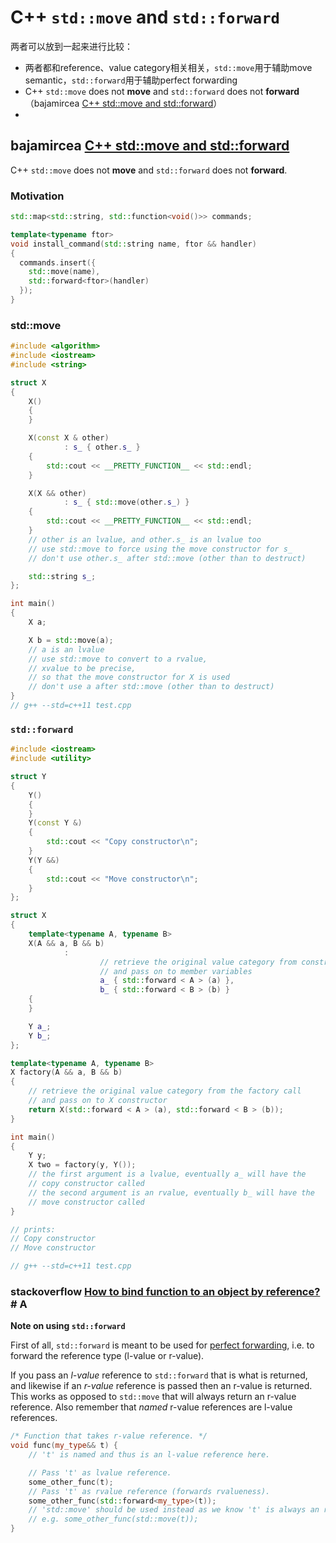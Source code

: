 # C++ `std::move` and `std::forward`

两者可以放到一起来进行比较：

- 两者都和reference、value category相关相关，`std::move`用于辅助move semantic，`std::forward`用于辅助perfect forwarding
- C++ `std::move` does not **move** and `std::forward` does not **forward**（bajamircea [C++ std::move and std::forward](http://bajamircea.github.io/coding/cpp/2016/04/07/move-forward.html)）
- 

## bajamircea [C++ std::move and std::forward](http://bajamircea.github.io/coding/cpp/2016/04/07/move-forward.html)

C++ `std::move` does not **move** and `std::forward` does not **forward**. 



### Motivation

```c++
std::map<std::string, std::function<void()>> commands;

template<typename ftor>
void install_command(std::string name, ftor && handler)
{
  commands.insert({
    std::move(name),
    std::forward<ftor>(handler)
  });
}
```



### std::move

```c++
#include <algorithm>
#include <iostream>
#include <string>

struct X
{
	X()
	{
	}

	X(const X & other)
			: s_ { other.s_ }
	{
		std::cout << __PRETTY_FUNCTION__ << std::endl;
	}

	X(X && other)
			: s_ { std::move(other.s_) }
	{
		std::cout << __PRETTY_FUNCTION__ << std::endl;
	}
	// other is an lvalue, and other.s_ is an lvalue too
	// use std::move to force using the move constructor for s_
	// don't use other.s_ after std::move (other than to destruct)

	std::string s_;
};

int main()
{
	X a;

	X b = std::move(a);
	// a is an lvalue
	// use std::move to convert to a rvalue,
	// xvalue to be precise,
	// so that the move constructor for X is used
	// don't use a after std::move (other than to destruct)
}
// g++ --std=c++11 test.cpp
```



### `std::forward`



```c++
#include <iostream>
#include <utility>

struct Y
{
	Y()
	{
	}
	Y(const Y &)
	{
		std::cout << "Copy constructor\n";
	}
	Y(Y &&)
	{
		std::cout << "Move constructor\n";
	}
};

struct X
{
	template<typename A, typename B>
	X(A && a, B && b)
			:
					// retrieve the original value category from constructor call
					// and pass on to member variables
					a_ { std::forward < A > (a) },
					b_ { std::forward < B > (b) }
	{
	}

	Y a_;
	Y b_;
};

template<typename A, typename B>
X factory(A && a, B && b)
{
	// retrieve the original value category from the factory call
	// and pass on to X constructor
	return X(std::forward < A > (a), std::forward < B > (b));
}

int main()
{
	Y y;
	X two = factory(y, Y());
	// the first argument is a lvalue, eventually a_ will have the
	// copy constructor called
	// the second argument is an rvalue, eventually b_ will have the
	// move constructor called
}

// prints:
// Copy constructor
// Move constructor

// g++ --std=c++11 test.cpp
```





### stackoverflow [How to bind function to an object by reference?](https://stackoverflow.com/questions/26187192/how-to-bind-function-to-an-object-by-reference) # A

**Note on using `std::forward`**

First of all, `std::forward` is meant to be used for [perfect forwarding](https://stackoverflow.com/q/3582001/873025), i.e. to forward the reference type (l-value or r-value).

If you pass an *l-value* reference to `std::forward` that is what is returned, and likewise if an *r-value* reference is passed then an r-value is returned. This works as opposed to `std::move` that will always return an r-value reference. Also remember that *named* r-value references are l-value references.

```c++
/* Function that takes r-value reference. */
void func(my_type&& t) {
    // 't' is named and thus is an l-value reference here.

    // Pass 't' as lvalue reference.
    some_other_func(t);
    // Pass 't' as rvalue reference (forwards rvalueness).
    some_other_func(std::forward<my_type>(t));
    // 'std::move' should be used instead as we know 't' is always an rvalue.
    // e.g. some_other_func(std::move(t));
}
```

